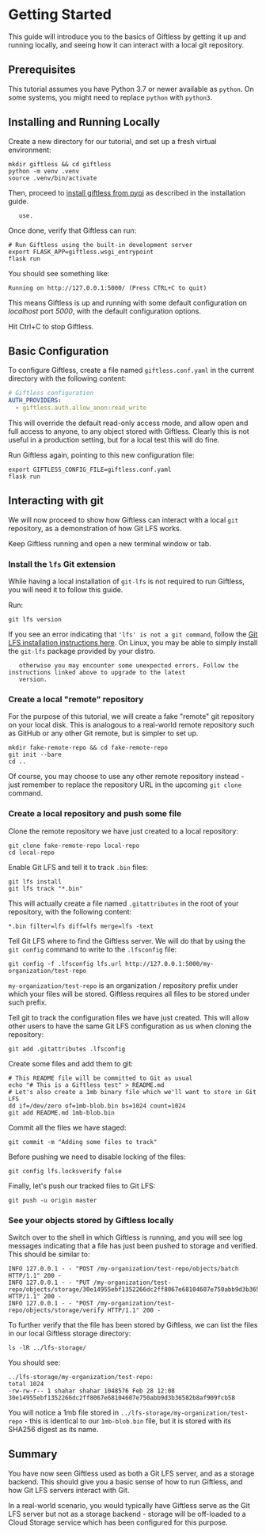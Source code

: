Getting Started
===============

This guide will introduce you to the basics of Giftless by getting it up and running locally, and seeing how it can
interact with a local git repository.

## Prerequisites
This tutorial assumes you have Python 3.7 or newer available as `python`. On some systems, you might need to
replace `python` with `python3`.

## Installing and Running Locally
Create a new directory for our tutorial, and set up a fresh virtual environment:

```shell
mkdir giftless && cd giftless
python -m venv .venv
source .venv/bin/activate
```

Then, proceed to [install giftless from pypi](<installation:Running from Pypi package>) as described in the
installation guide.

```note:: For this tutorial, we will be using Flask's built-in development server. This is *not suitable* for production
   use.
```

Once done, verify that Giftless can run:
```shell
# Run Giftless using the built-in development server
export FLASK_APP=giftless.wsgi_entrypoint
flask run
```

You should see something like:

```shell
Running on http://127.0.0.1:5000/ (Press CTRL+C to quit)
```

This means Giftless is up and running with some default configuration on *localhost* port *5000*, with
the default configuration options.

Hit Ctrl+C to stop Giftless.

## Basic Configuration
To configure Giftless, create a file named `giftless.conf.yaml` in the current directory with the
following content:

```yaml
# Giftless configuration
AUTH_PROVIDERS:
  - giftless.auth.allow_anon:read_write
```

This will override the default read-only access mode, and allow open and full access to anyone, to any object stored
with Giftless. Clearly this is not useful in a production setting, but for a local test this will do fine.

Run Giftless again, pointing to this new configuration file:
```shell
export GIFTLESS_CONFIG_FILE=giftless.conf.yaml
flask run
```

## Interacting with git
We will now proceed to show how Giftless can interact with a local `git` repository, as a demonstration of how Git LFS
works.

Keep Giftless running and open a new terminal window or tab.

### Install the `lfs` Git extension
While having a local installation of `git-lfs` is not required to run Giftless, you will need
it to follow this guide.

Run:
```shell
git lfs version
```

If you see an error indicating that `'lfs' is not a git command`, follow the
[Git LFS installation instructions here](https://git-lfs.github.com/). On Linux, you may be able
to simply install the `git-lfs` package provided by your distro.

```important:: If you have git-lfs older than version 2.10, you will need to upgrade it to follow this tutorial,
   otherwise you may encounter some unexpected errors. Follow the instructions linked above to upgrade to the latest
   version.
```

### Create a local "remote" repository
For the purpose of this tutorial, we will create a fake "remote" git repository on your local disk. This is analogous
to a real-world remote repository such as GitHub or any other Git remote, but is simpler to set up.

```shell
mkdir fake-remote-repo && cd fake-remote-repo
git init --bare
cd ..
```

Of course, you may choose to use any other remote repository instead - just remember to replace the repository URL
in the upcoming `git clone` command.

### Create a local repository and push some file
Clone the remote repository we have just created to a local repository:

```shell
git clone fake-remote-repo local-repo
cd local-repo
```

Enable Git LFS and tell it to track `.bin` files:
```shell
git lfs install
git lfs track "*.bin"
```

This will actually create a file named `.gitattributes` in the root of your
repository, with the following content:

```shell
*.bin filter=lfs diff=lfs merge=lfs -text
```

Tell Git LFS where to find the Giftless server. We will do that by using the `git config` command to write to the
`.lfsconfig` file:
```shell
git config -f .lfsconfig lfs.url http://127.0.0.1:5000/my-organization/test-repo
```

`my-organization/test-repo` is an organization / repository prefix under which your files will be stored.
Giftless requires all files to be stored under such prefix.

Tell git to track the configuration files we have just created. This will allow other users to have the same Git LFS
configuration as us when cloning the repository:
```shell
git add .gitattributes .lfsconfig
```
Create some files and add them to git:
```shell
# This README file will be committed to Git as usual
echo "# This is a Giftless test" > README.md
# Let's also create a 1mb binary file which we'll want to store in Git LFS
dd if=/dev/zero of=1mb-blob.bin bs=1024 count=1024
git add README.md 1mb-blob.bin
```
Commit all the files we have staged:
```shell
git commit -m "Adding some files to track"
```
Before pushing we need to disable locking of the files:
```shell
git config lfs.locksverify false
```
Finally, let's push our tracked files to Git LFS:
```shell
git push -u origin master
```

### See your objects stored by Giftless locally

Switch over to the shell in which Giftless is running, and you will see log messages indicating that a file has just
been pushed to storage and verified. This should be similar to:

```
INFO 127.0.0.1 - - "POST /my-organization/test-repo/objects/batch HTTP/1.1" 200 -
INFO 127.0.0.1 - - "PUT /my-organization/test-repo/objects/storage/30e14955ebf1352266dc2ff8067e68104607e750abb9d3b36582b8af909fcb58 HTTP/1.1" 200 -
INFO 127.0.0.1 - - "POST /my-organization/test-repo/objects/storage/verify HTTP/1.1" 200 -
```

To further verify that the file has been stored by Giftless, we can list the files in our local Giftless storage
directory:

```shell
ls -lR ../lfs-storage/
```
You should see:
```shell
../lfs-storage/my-organization/test-repo:
total 1024
-rw-rw-r-- 1 shahar shahar 1048576 Feb 28 12:08 30e14955ebf1352266dc2ff8067e68104607e750abb9d3b36582b8af909fcb58
```

You will notice a 1mb file stored in `../lfs-storage/my-organization/test-repo` - this is identical to our `1mb-blob.bin`
file, but it is stored with its SHA256 digest as its name.

## Summary

You have now seen Giftless used as both a Git LFS server, and as a storage backend. This should give you a basic sense
of how to run Giftless, and how Git LFS servers interact with Git.

In a real-world scenario, you would typically have Giftless serve as the Git LFS server but not as a storage backend -
storage will be off-loaded to a Cloud Storage service which has been configured for this purpose.
